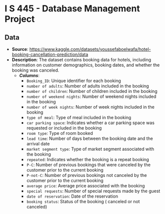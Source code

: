 # I S 445 - Database Management Project
## Data
- **Source**: https://www.kaggle.com/datasets/youssefaboelwafa/hotel-booking-cancellation-prediction/data
- **Description**: The dataset contains booking data for hotels, including information on customer demographics, booking dates, and whether the booking was canceled.
  - ***Columns***: 
    - `Booking_ID`: Unique identifier for each booking
    - `number of adults`: Number of adults included in the booking
    - `number of children`: Number of children included in the booking
    - `number of weekend nights`: Number of weekend nights included in the booking
    - `number of week nights`: Number of week nights included in the booking
    - `type of meal`: Type of meal included in the booking
    - `car parking space`: Indicates whether a car parking space was requested or included in the booking
    - `room type`: Type of room booked
    - `lead time`: Number of days between the booking date and the arrival date
    - `market segment type`: Type of market segment associated with the booking
    - `repeated`: Indicates whether the booking is a repeat booking
    - `P-C`: Number of previous bookings that were canceled by the customer prior to the current booking
    - `P-not-C`: Number of previous bookings not canceled by the customer prior to the current booking
    - `average price`: Average price associated with the booking
    - `special requests`: Number of special requests made by the guest
    - `date of reservation`: Date of the reservation
    - `booking status`: Status of the booking ( canceled or not canceled)
